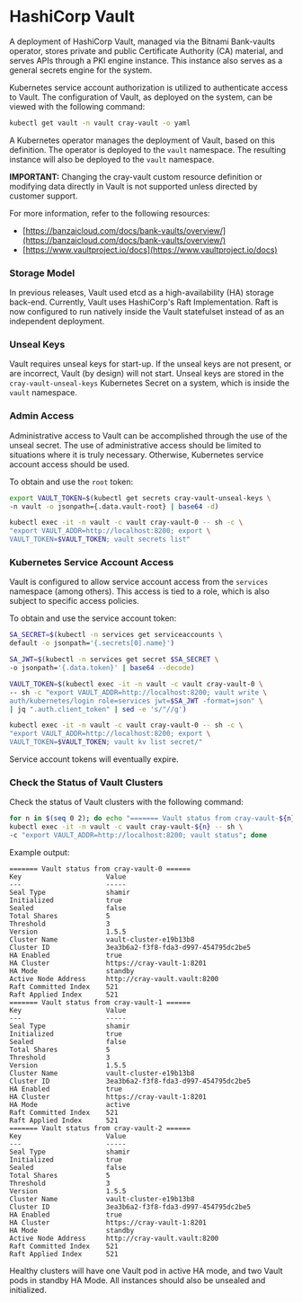 # HashiCorp Vault

A deployment of HashiCorp Vault, managed via the Bitnami Bank-vaults operator, stores private and public Certificate Authority \(CA\) material, and serves APIs through a PKI engine instance. This instance also serves as a general secrets engine for the system.

Kubernetes service account authorization is utilized to authenticate access to Vault. The configuration of Vault, as deployed on the system, can be viewed with the following command:

```bash
kubectl get vault -n vault cray-vault -o yaml
```

A Kubernetes operator manages the deployment of Vault, based on this definition. The operator is deployed to the `vault` namespace. The resulting instance will also be deployed to the `vault` namespace.

**IMPORTANT:** Changing the cray-vault custom resource definition or modifying data directly in Vault is not supported unless directed by customer support.

For more information, refer to the following resources:

-   [https://banzaicloud.com/docs/bank-vaults/overview/](https://banzaicloud.com/docs/bank-vaults/overview/)
-   [https://www.vaultproject.io/docs](https://www.vaultproject.io/docs)

### Storage Model

In previous releases, Vault used etcd as a high-availability \(HA\) storage back-end. Currently, Vault uses HashiCorp's Raft Implementation. Raft is now configured to run natively inside the Vault statefulset instead of as an independent deployment.

### Unseal Keys

Vault requires unseal keys for start-up. If the unseal keys are not present, or are incorrect, Vault \(by design\) will not start. Unseal keys are stored in the `cray-vault-unseal-keys` Kubernetes Secret on a system, which is inside the `vault` namespace.

### Admin Access

Administrative access to Vault can be accomplished through the use of the unseal secret. The use of administrative access should be limited to situations where it is truly necessary. Otherwise, Kubernetes service account access should be used.

To obtain and use the `root` token:

```bash
export VAULT_TOKEN=$(kubectl get secrets cray-vault-unseal-keys \
-n vault -o jsonpath={.data.vault-root} | base64 -d)

kubectl exec -it -n vault -c vault cray-vault-0 -- sh -c \
"export VAULT_ADDR=http://localhost:8200; export \
VAULT_TOKEN=$VAULT_TOKEN; vault secrets list"
```

### Kubernetes Service Account Access

Vault is configured to allow service account access from the `services` namespace \(among others\). This access is tied to a role, which is also subject to specific access policies.

To obtain and use the service account token:

```bash
SA_SECRET=$(kubectl -n services get serviceaccounts \
default -o jsonpath='{.secrets[0].name}')

SA_JWT=$(kubectl -n services get secret $SA_SECRET \
-o jsonpath='{.data.token}' | base64 --decode)

VAULT_TOKEN=$(kubectl exec -it -n vault -c vault cray-vault-0 \
-- sh -c "export VAULT_ADDR=http://localhost:8200; vault write \
auth/kubernetes/login role=services jwt=$SA_JWT -format=json" \
| jq ".auth.client_token" | sed -e 's/"//g')

kubectl exec -it -n vault -c vault cray-vault-0 -- sh -c \
"export VAULT_ADDR=http://localhost:8200; export \
VAULT_TOKEN=$VAULT_TOKEN; vault kv list secret/"
```

Service account tokens will eventually expire.

### Check the Status of Vault Clusters

Check the status of Vault clusters with the following command:

```bash
for n in $(seq 0 2); do echo "======= Vault status from cray-vault-${n} ======"; \
kubectl exec -it -n vault -c vault cray-vault-${n} -- sh \
-c "export VAULT_ADDR=http://localhost:8200; vault status"; done
```

Example output:

```
======= Vault status from cray-vault-0 ======
Key                     Value
---                     -----
Seal Type               shamir
Initialized             true
Sealed                  false
Total Shares            5
Threshold               3
Version                 1.5.5
Cluster Name            vault-cluster-e19b13b8
Cluster ID              3ea3b6a2-f3f8-fda3-d997-454795dc2be5
HA Enabled              true
HA Cluster              https://cray-vault-1:8201
HA Mode                 standby
Active Node Address     http://cray-vault.vault:8200
Raft Committed Index    521
Raft Applied Index      521
======= Vault status from cray-vault-1 ======
Key                     Value
---                     -----
Seal Type               shamir
Initialized             true
Sealed                  false
Total Shares            5
Threshold               3
Version                 1.5.5
Cluster Name            vault-cluster-e19b13b8
Cluster ID              3ea3b6a2-f3f8-fda3-d997-454795dc2be5
HA Enabled              true
HA Cluster              https://cray-vault-1:8201
HA Mode                 active
Raft Committed Index    521
Raft Applied Index      521
======= Vault status from cray-vault-2 ======
Key                     Value
---                     -----
Seal Type               shamir
Initialized             true
Sealed                  false
Total Shares            5
Threshold               3
Version                 1.5.5
Cluster Name            vault-cluster-e19b13b8
Cluster ID              3ea3b6a2-f3f8-fda3-d997-454795dc2be5
HA Enabled              true
HA Cluster              https://cray-vault-1:8201
HA Mode                 standby
Active Node Address     http://cray-vault.vault:8200
Raft Committed Index    521
Raft Applied Index      521
```

Healthy clusters will have one Vault pod in active HA mode, and two Vault pods in standby HA Mode. All instances should also be unsealed and initialized.

